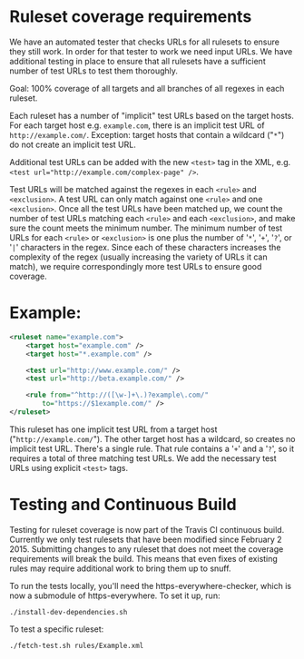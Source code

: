 # Ruleset coverage requirements

We have an automated tester that checks URLs for all rulesets to ensure they
still work. In order for that tester to work we need input URLs. We have
additional testing in place to ensure that all rulesets have a sufficient number
of test URLs to test them thoroughly.

Goal: 100% coverage of all targets and all branches of all regexes in each
ruleset.

Each ruleset has a number of "implicit" test URLs based on the target hosts. For
each target host e.g. `example.com`, there is an implicit test URL of
`http://example.com/`. Exception: target hosts that contain a wildcard ("`*`")
do not create an implicit test URL.

Additional test URLs can be added with the new `<test>` tag in the XML, e.g.
`<test url="http://example.com/complex-page" />`.

Test URLs will be matched against the regexes in each `<rule>` and
`<exclusion>`. A test URL can only match against one `<rule>` and one
`<exclusion>`. Once all the test URLs have been matched up, we count the number
of test URLs matching each `<rule>` and each `<exclusion>`, and make sure the
count meets the minimum number.  The minimum number of test URLs for each
`<rule>` or `<exclusion>` is one plus the number of '`*`', '`+`', '`?`', or
'`|`' characters in the regex. Since each of these characters increases the
complexity of the regex (usually increasing the variety of URLs it can match),
we require correspondingly more test URLs to ensure good coverage.

# Example:
```xml
<ruleset name="example.com">
	<target host="example.com" />
	<target host="*.example.com" />

	<test url="http://www.example.com/" />
	<test url="http://beta.example.com/" />

	<rule from="^http://([\w-]+\.)?example\.com/"
		to="https://$1example.com/" />
</ruleset>
```
This ruleset has one implicit test URL from a target host
("`http://example.com/`"). The other target host has a wildcard, so creates no
implicit test URL. There's a single rule. That rule contains a '`+`' and a
'`?`', so it requires a total of three matching test URLs. We add the necessary
test URLs using explicit `<test>` tags.

# Testing and Continuous Build

Testing for ruleset coverage is now part of the Travis CI continuous build.
Currently we only test rulesets that have been modified since February 2 2015.
Submitting changes to any ruleset that does not meet the coverage requirements
will break the build. This means that even fixes of existing rules may require
additional work to bring them up to snuff.

To run the tests locally, you'll need the https-everywhere-checker, which is now
a submodule of https-everywhere. To set it up, run:

    ./install-dev-dependencies.sh

To test a specific ruleset:

    ./fetch-test.sh rules/Example.xml
